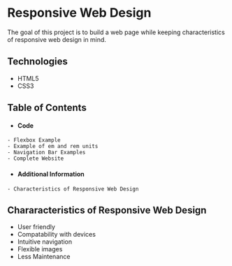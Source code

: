 # Responsive Web Design

The goal of this project is to build a web page while keeping characteristics of responsive web design in mind.

## Technologies
- HTML5
- CSS3

## Table of Contents
   + #### Code
    - Flexbox Example
    - Example of em and rem units
    - Navigation Bar Examples
    - Complete Website
   + #### Additional Information
    - Characteristics of Responsive Web Design

## Chararacteristics of Responsive Web Design
- User friendly
- Compatability with devices
- Intuitive navigation
- Flexible images
- Less Maintenance

